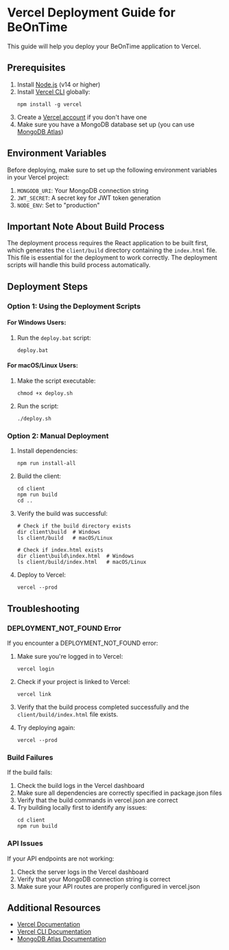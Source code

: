 # Vercel Deployment Guide for BeOnTime

This guide will help you deploy your BeOnTime application to Vercel.

## Prerequisites

1. Install [Node.js](https://nodejs.org/) (v14 or higher)
2. Install [Vercel CLI](https://vercel.com/docs/cli) globally:
   ```
   npm install -g vercel
   ```
3. Create a [Vercel account](https://vercel.com/signup) if you don't have one
4. Make sure you have a MongoDB database set up (you can use [MongoDB Atlas](https://www.mongodb.com/cloud/atlas))

## Environment Variables

Before deploying, make sure to set up the following environment variables in your Vercel project:

1. `MONGODB_URI`: Your MongoDB connection string
2. `JWT_SECRET`: A secret key for JWT token generation
3. `NODE_ENV`: Set to "production"

## Important Note About Build Process

The deployment process requires the React application to be built first, which generates the `client/build` directory containing the `index.html` file. This file is essential for the deployment to work correctly. The deployment scripts will handle this build process automatically.

## Deployment Steps

### Option 1: Using the Deployment Scripts

#### For Windows Users:
1. Run the `deploy.bat` script:
   ```
   deploy.bat
   ```

#### For macOS/Linux Users:
1. Make the script executable:
   ```
   chmod +x deploy.sh
   ```
2. Run the script:
   ```
   ./deploy.sh
   ```

### Option 2: Manual Deployment

1. Install dependencies:
   ```
   npm run install-all
   ```

2. Build the client:
   ```
   cd client
   npm run build
   cd ..
   ```

3. Verify the build was successful:
   ```
   # Check if the build directory exists
   dir client\build  # Windows
   ls client/build   # macOS/Linux
   
   # Check if index.html exists
   dir client\build\index.html  # Windows
   ls client/build/index.html   # macOS/Linux
   ```

4. Deploy to Vercel:
   ```
   vercel --prod
   ```

## Troubleshooting

### DEPLOYMENT_NOT_FOUND Error

If you encounter a DEPLOYMENT_NOT_FOUND error:

1. Make sure you're logged in to Vercel:
   ```
   vercel login
   ```

2. Check if your project is linked to Vercel:
   ```
   vercel link
   ```

3. Verify that the build process completed successfully and the `client/build/index.html` file exists.

4. Try deploying again:
   ```
   vercel --prod
   ```

### Build Failures

If the build fails:

1. Check the build logs in the Vercel dashboard
2. Make sure all dependencies are correctly specified in package.json files
3. Verify that the build commands in vercel.json are correct
4. Try building locally first to identify any issues:
   ```
   cd client
   npm run build
   ```

### API Issues

If your API endpoints are not working:

1. Check the server logs in the Vercel dashboard
2. Verify that your MongoDB connection string is correct
3. Make sure your API routes are properly configured in vercel.json

## Additional Resources

- [Vercel Documentation](https://vercel.com/docs)
- [Vercel CLI Documentation](https://vercel.com/docs/cli)
- [MongoDB Atlas Documentation](https://docs.atlas.mongodb.com/) 